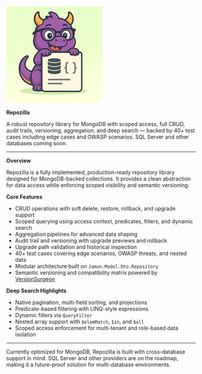 <img src="repozilla_logo.png" alt="Repozilla Logo" width="256" height="256">

**Repozilla**

A robust repository library for MongoDB with scoped access, full CRUD, audit trails, versioning, aggregation, and deep search — backed by 40+ test cases including edge cases and OWASP scenarios. SQL Server and other databases coming soon.

---

**Overview**

Repozilla is a fully implemented, production-ready repository library designed for MongoDB-backed collections. It provides a clean abstraction for data access while enforcing scoped visibility and semantic versioning.

**Core Features**

- CRUD operations with soft delete, restore, rollback, and upgrade support  
- Scoped querying using access context, predicates, filters, and dynamic search  
- Aggregation pipelines for advanced data shaping  
- Audit trail and versioning with upgrade previews and rollback  
- Upgrade path validation and historical inspection  
- 40+ test cases covering edge scenarios, OWASP threats, and nested data  
- Modular architecture built on `Jamun.Model.Dto.Repository`  
- Semantic versioning and compatibility matrix powered by [VersionSurgeon](https://github.com/AmitDua/VersionSurgeon)

**Deep Search Highlights**

- Native pagination, multi-field sorting, and projections  
- Predicate-based filtering with LINQ-style expressions  
- Dynamic filters via `QueryFilter`  
- Nested array support with `$elemMatch`, `$in`, and `$all`  
- Scoped access enforcement for multi-tenant and role-based data isolation

---

Currently optimized for MongoDB, Repozilla is built with cross-database support in mind. SQL Server and other providers are on the roadmap, making it a future-proof solution for multi-database environments.
